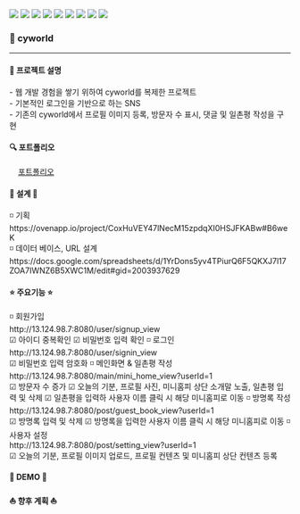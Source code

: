 <div class="d-flex">
  <img src="https://img.shields.io/badge/Java-007396?style=flat-square&logo=Java&logoColor=white"/>
  <img src="https://img.shields.io/badge/HTML5-E34F26?style=flat-square&logo=HTML5&logoColor=white"/>
  <img src="https://img.shields.io/badge/Jquery-0769AD?style=flat-square&logo=Jquery&logoColor=white"/>
  <img src="https://img.shields.io/badge/JavaScript-F7DF1E?style=flat-square&logo=JavaScript&logoColor=white"/>
  <img src="https://img.shields.io/badge/CSS3-1572B6?style=flat-square&logo=CSS3&logoColor=white"/>
  <img src="https://img.shields.io/badge/Spring-6DB33F?style=flat-square&logo=Spring&logoColor=white"/>
  <img src="https://img.shields.io/badge/Mysql-4479A1?style=flat-square&logo=Mysql&logoColor=white"/>
  <img src="https://img.shields.io/badge/AWS-232F3E?style=flat-square&logo=AWS&logoColor=white"/>
  <img src="https://img.shields.io/badge/Eclipse-2C2255?style=flat-square&logo=Eclipse&logoColor=white"/>
</div>

<h3>🌈 cyworld </h3>
<hr>
<h4> 📢 프로젝트 설명 </h4>  
- 웹 개발 경험을 쌓기 위하여 cyworld를 복제한 프로젝트<br>
- 기본적인 로그인을 기반으로 하는 SNS <br>
- 기존의 cyworld에서 프로필 이미지 등록, 방문자 수 표시, 댓글 및 일촌평 작성을 구현
<br>
<h4>🔍 포트폴리오 </h4>
&nbsp;&nbsp;&nbsp;&nbsp;<a href="#">포트폴리오</a>
<br>

<h4> 🔨 설계 🔨 </h4>
◽ 기획 <br>
https://ovenapp.io/project/CoxHuVEY47lNecM15zpdqXI0HSJFKABw#B6weK <br>
◽ 데이터 베이스, URL 설계 <br>
https://docs.google.com/spreadsheets/d/1YrDons5yv4TPiurQ6F5QKXJ7l17ZOA7IWNZ6B5XWC1M/edit#gid=2003937629
<br>
<h4> ⭐ 주요기능 ⭐ </h4>
◽ 회원가입 <br>
http://13.124.98.7:8080/user/signup_view <br>
☑ 아이디 중복확인
☑ 비밀번호 입력 확인 
◽ 로그인 <br> 
http://13.124.98.7:8080/user/signin_view <br>
☑ 비밀번호 입력 암호화
◽ 메인화면 & 일촌평 작성 <br>
http://13.124.98.7:8080/main/mini_home_view?userId=1 <br>
☑ 방문자 수 증가
☑ 오늘의 기분, 프로필 사진, 미니홈피 상단 소개말 노출, 일촌평 입력 및 삭제
☑ 일촌평을 입력하 사용자 이름 클릭 시 해당 미니홈피로 이동
◽ 방명록 작성 <br>
http://13.124.98.7:8080/post/guest_book_view?userId=1 <br>
☑ 방명록 입력 및 삭제
☑ 방명록을 입력한 사용자 이름 클릭 시 해당 미니홈피로 이동
◽ 사용자 설정 <br>
http://13.124.98.7:8080/post/setting_view?userId=1 <br>
☑ 오늘의 기분, 프로필 이미지 업로드, 프로필 컨텐츠 및 미니홈피 상단 컨텐츠 등록

<h4> 👾 DEMO 👾 </h4>

  
  
<h4> ⛵ 향후 계획 ⛵</h4>
  
  
  

